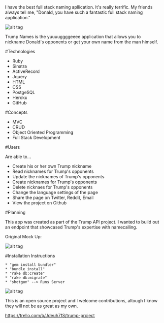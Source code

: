 I have the best full stack naming apllication. It's really terrific. My friends always tell me, "Donald, you have such a fantastic full stack naming application."

![alt tag](http://i.imgur.com/MqGOJsW.jpg)

Trump Names is the yuuuuggggeeee application that allows you to nickname Donald's opponents or get your own name from the man himself.

#Technologies

* Ruby
* Sinatra
* ActiveRecord
* Jquery
* HTML
* CSS
* PostgeSQL
* Heroku
* GitHub

#Concepts

* MVC
* CRUD
* Object Oriented Programming 
* Full Stack Development

#Users

Are able to...
* Create his or her own Trump nickname
* Read nicknames for Trump's opponents
* Update the nicknames of Trump's opponents
* Create nicknames for Trump's opponents
* Delete nicknaes for Trump's opponents
* Change the language settings of the page
* Share the page on Twitter, Reddit, Email
* View the project on Github

#Planning

This app was created as part of the Trump API project. I wanted to build out an endpoint that showcased Trump's expertise with namecalling.

Original Mock Up:

![alt tag](http://i.imgur.com/ASL3NHB.jpg)


#Installation Instructions
```
* "gem install bundler"
* "bundle install"
* "rake db:create"
* "rake db:migrate"
* "shotgun" --> Runs Server
```

![alt tag](http://i.imgur.com/mcEFKnh.jpg)

This is an open source project and I welcome contributions, altough I know they will not be as great as my own.

https://trello.com/b/Jdeuh7fS/trump-project
